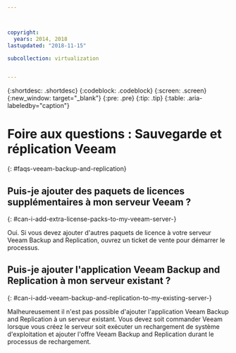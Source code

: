 ```yaml
---



copyright:
  years: 2014, 2018
lastupdated: "2018-11-15"

subcollection: virtualization


---
```


{:shortdesc: .shortdesc}
{:codeblock: .codeblock}
{:screen: .screen}
{:new_window: target="_blank"}
{:pre: .pre}
{:tip: .tip}
{:table: .aria-labeledby="caption"}

# Foire aux questions : Sauvegarde et réplication Veeam
{: #faqs-veeam-backup-and-replication}

## Puis-je ajouter des paquets de licences supplémentaires à mon serveur Veeam ?
{: #can-i-add-extra-license-packs-to-my-veeam-server-}

Oui. Si vous devez ajouter d'autres paquets de licence à votre serveur Veeam Backup and Replication, ouvrez un ticket de vente pour démarrer le processus.

## Puis-je ajouter l'application Veeam Backup and Replication à mon serveur existant ?
{: #can-i-add-veeam-backup-and-replication-to-my-existing-server-}

Malheureusement il n'est pas possible d'ajouter l'application Veeam Backup and Replication à un serveur existant. Vous devez soit commander Veeam lorsque vous créez le serveur soit exécuter un rechargement de système d'exploitation et ajouter l'offre Veeam Backup and Replication durant le processus de rechargement.
